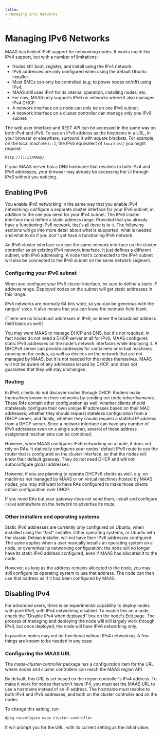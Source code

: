 ```yaml
---
title:
- Managing IPv6 Networks
---
```


# Managing IPv6 Networks

MAAS has limited IPv6 support for networking nodes. It works much like IPv4
support, but with a number of limitations:

-   Nodes still boot, register, and install using the IPv4 network.
-   IPv6 addresses are only configured when using the default
    Ubuntu installer.
-   Most BMCs can only be controlled (e.g. to power nodes on/off) using IPv4.
-   MAAS still uses IPv4 for its internal operation, installing nodes, etc.
-   For now, MAAS only supports IPv6 on networks where it also manages
    IPv4 DHCP.
-   A network interface on a node can only be on one IPv6 subnet.
-   A network interface on a cluster controller can manage only one
    IPv6 subnet.

The web user interface and REST API can be accessed in the same way on both
IPv4 and IPv6. To use an IPv6 address as the hostname in a URL, in your
browser or elsewhere, surround it with square brackets. For example, on the
local machine (`::1`, the IPv6 equivalent of `localhost`) you might request:

```nohighlight
http://[::1]/MAAS/
```

If your MAAS server has a DNS hostname that resolves to both IPv4 and IPv6
addresses, your browser may already be accessing the UI through IPv6 without
you noticing.

## Enabling IPv6

You enable IPv6 networking in the same way that you enable IPv4 networking:
configure a separate cluster interface for your IPv6 subnet, in addition to
the one you need for your IPv4 subnet. The IPv6 cluster interface must define
a static address range. Provided that you already have a functioning IPv6
network, that's all there is to it. The following sections will go into more
detail about what is supported, what is needed, and what to do if you don't
yet have a functioning IPv6 network.

An IPv6 cluster interface can use the same network interface on the cluster
controller as an existing IPv4 network interface. It just defines a different
subnet, with IPv6 addressing. A node that's connected to the IPv4 subnet will
also be connected to the IPv6 subnet on the same network segment.

### Configuring your IPv6 subnet

When you configure your IPv6 cluster interface, be sure to define a static IP
address range. Deployed nodes on the subnet will get static addresses in this
range.

IPv6 networks are normally 64 bits wide, so you can be generous with the
ranges' sizes. It also means that you can leave the netmask field blank.

(There are no broadcast addresses in IPv6, so leave the broadcast address
field blank as well.)

You may want MAAS to manage DHCP and DNS, but it's not required. In fact nodes
do not need a DHCP server at all for IPv6; MAAS configures static IPv6
addresses on the node's network interfaces while deploying it. A DHCPv6 server
can provide addresses for containers or virtual machines running on the nodes,
as well as devices on the network that are not managed by MAAS, but it is not
needed for the nodes themselves. MAAS will not be aware of any addresses
issued by DHCP, and does not guarantee that they will stay unchanged.

### Routing

In IPv6, clients do not discover routes through DHCP. Routers make themselves
known on their networks by sending out *route advertisements*. These *RAs*
contain other configuration as well: whether clients should statelessly
configure their own unique IP addresses based on their MAC addresses; whether
they should request stateless configuration from a DHCP server; and finally,
whether they should request a stateful IP address from a DHCP server. Since a
network interface can have any number of IPv6 addresses even on a single
subnet, several of these address assignment mechanisms can be combined.

However, when MAAS configures IPv6 networking on a node, it does not rely on
RAs. It statically configures your nodes' default IPv6 route to use the router
that is configured on the cluster interface, so that the nodes will know their
default gateway. They do not need DHCP and will not autoconfigure global
addresses.

However, if you are planning to operate DHCPv6 clients as well, e.g. on
machines not managed by MAAS or on virtual machines hosted by MAAS nodes, you
may still want to have RAs configured to make those clients obtain
configuration over DHCP.

If you need RAs but your gateway does not send them, install and configure
`radvd` somewhere on the network to advertise its route.

### Other installers and operating systems

Static IPv6 addresses are currently only configured on Ubuntu, when installed
using the "fast" installer. Other operating systems, or Ubuntu with the
classic Debian installer, will not have their IPv6 addresses configured. The
same applies when a user manually installs an operating system on a node, or
overwrites its networking configuration: the node will no longer have its
static IPv6 address configured, even if MAAS has allocated it to the node.

However, as long as the address remains allocated to the node, you may still
configure its operating system to use that address. The node can then use that
address as if it had been configured by MAAS.

## Disabling IPv4

For advanced users, there is an experimental capability to deploy nodes with
pure IPv6, with IPv4 networking disabled. To enable this on a node, check the
"Disable IPv4 when deployed" box on the node's Edit page. The process of
managing and deploying the node will still largely work through IPv4, but once
deployed, the node will have IPv6 networking only.

In practice nodes may not be functional without IPv4 networking. A few things
are known to be needed in any case:

### Configuring the MAAS URL

The *maas-cluster-controller* package has a configuration item for the URL
where nodes and cluster controllers can reach the MAAS region API.

By default, this URL is set based on the region controller's IPv4 address. To
make it work for nodes that won't have IP4, you must set the MAAS URL to use a
hostname instead of an IP address. The hostname must resolve to both IPv4 and
IPv6 addresses, and both on the cluster controller and on the nodes.

To change this setting, run:

```bash
dpkg-reconfigure maas-cluster-controller
```

It will prompt you for the URL, with its current setting as the initial value.